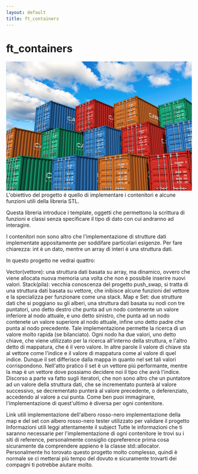 ```yaml
---
layout: default
title: ft_containers
---
```


# ft_containers
![img](../imgs/ColorfulContainerStackBig.jpg)
L'obiettivo del progetto é quello di implementare i contenitori e alcune funzioni utili della libreria STL.

Questa libreria introduce i template, oggetti che permettono la scrittura di funzioni e classi senza specificare il tipo di dato con cui andranno ad interagire.

I contenitori non sono altro che l'implementazione di strutture dati implementate appositamente per soddifare particolari esigenze. Per fare chiarezza: int è un dato, mentre un array di interi è una struttura dati.

In questo progetto ne vedrai quattro:

Vector(vettore): una struttura dati basata su array, ma dinamico, ovvero che viene allocata nuova memoria una volta che non è possibile inserire nuovi valori.
Stack(pila): vecchia conoscenza del progetto push_swap, si tratta di una struttura dati basata su vettore, che inibisce alcune funzioni del vettore e la specializza per funzionare come una stack.
Map e Set: due strutture dati che si poggiano su gli alberi, una struttura dati basata su nodi con tre puntatori, uno detto destro che punta ad un nodo contenente un valore inferiore al nodo attuale, e uno detto sinistro, che punta ad un nodo contenete un valore superiore al nodo attuale, infine uno detto padre che punta al nodo precedente. Tale implementazione permette la ricerca di un valore molto rapida (se bilanciato). Ogni nodo ha due valori, uno detto chiave, che viene utilizzato per la ricerca all'interno della struttura, e l'altro detto di mappatura, che é il vero valore. In altre parole il valore di chiave sta al vettore come l'indice e il valore di mappatura come al valore di quel indice. Dunque il set differisce dalla mappa in quanto nel set tali valori corrispondono. Nell'atto pratico il set è un vettore piú performante, mentre la map è un vettore dove possiamo decidere noi il tipo che avrà l'indice.
Discorso a parte va fatto sugli iteratori, che non sono altro che un puntatore ad un valore della struttura dati, che se incrementato punterà al valore successivo, se decrementato punterà al valore precedente, o deferenziato, accedendo al valore a cui punta. Come ben puoi immaginare, l'implementazione di quest'ultimo è diversa per ogni contenitore.

Link utili
implementazione dell'albero rosso-nero
implementazione della map e del set con albero rosso-nero
tester utilizzato per validare il progetto
Informazioni utili
leggi attentamente il subject
Tutte le informazioni che ti saranno necessarie per l'implementazione di ogni contenitore le trovi su i siti di reference, personalmente consiglio cppreference
prima cosa sicuramente da comprendere appieno è la classe std::allocator.
Personalmente ho torovato questo progetto molto complesso, quindi è normale se ci metterai più tempo del dovuto e sicuramente trovarti dei compagni ti potrebbe aiutare molto.
